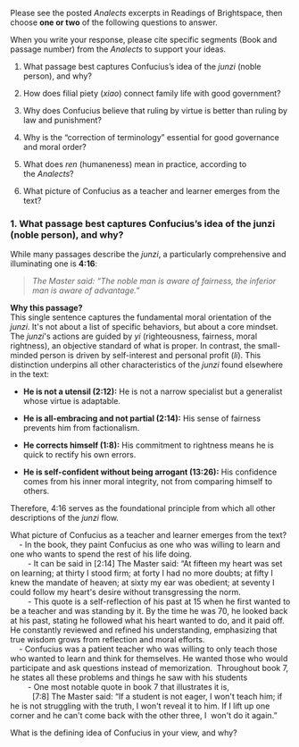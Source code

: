 Please see the posted _Analects_ excerpts in Readings of Brightspace, then choose **one or two** of the following questions to answer.

When you write your response, please cite specific segments (Book and passage number) from the _Analects_ to support your ideas.

1. What passage best captures Confucius’s idea of the _junzi_ (noble person), and why?
    
2. How does filial piety (_xiao_) connect family life with good government?
    
3. Why does Confucius believe that ruling by virtue is better than ruling by law and punishment?
    
4. Why is the “correction of terminology” essential for good governance and moral order?
    
5. What does _ren_ (humaneness) mean in practice, according to the _Analects_?
    
6. What picture of Confucius as a teacher and learner emerges from the text?

### 1. What passage best captures Confucius’s idea of the junzi (noble person), and why?

While many passages describe the _junzi_, a particularly comprehensive and illuminating one is **4:16**:

> _The Master said: “The noble man is aware of fairness, the inferior man is aware of advantage.”_

**Why this passage?**  
This single sentence captures the fundamental moral orientation of the _junzi_. It's not about a list of specific behaviors, but about a core mindset. The _junzi_'s actions are guided by _yi_ (righteousness, fairness, moral rightness), an objective standard of what is proper. In contrast, the small-minded person is driven by self-interest and personal profit (_li_). This distinction underpins all other characteristics of the _junzi_ found elsewhere in the text:

- **He is not a utensil (2:12):** He is not a narrow specialist but a generalist whose virtue is adaptable.
    
- **He is all-embracing and not partial (2:14):** His sense of fairness prevents him from factionalism.
    
- **He corrects himself (1:8):** His commitment to rightness means he is quick to rectify his own errors.
    
- **He is self-confident without being arrogant (13:26):** His confidence comes from his inner moral integrity, not from comparing himself to others.
    

Therefore, 4:16 serves as the foundational principle from which all other descriptions of the _junzi_ flow.


What picture of Confucius as a teacher and learner emerges from the text?  
    - In the book, they paint Confucius as one who was willing to learn and one who wants to spend the rest of his life doing.   
        - It can be said in [2:14] The Master said: “At fifteen my heart was set on learning; at thirty I stood firm; at forty I had no more doubts; at fifty I knew the mandate of heaven; at sixty my ear was obedient; at seventy I could follow my heart's desire without transgressing the norm.  
        - This quote is a self-reflection of his past at 15 when he first wanted to be a teacher and was standing by it. By the time he was 70, he looked back at his past, stating he followed what his heart wanted to do, and it paid off. He constantly reviewed and refined his understanding, emphasizing that true wisdom grows from reflection and moral efforts.  
    - Confucius was a patient teacher who was willing to only teach those who wanted to learn and think for themselves. He wanted those who would participate and ask questions instead of memorization.  Throughout book 7, he states all these problems and things he saw with his students  
        - One most notable quote in book 7 that illustrates it is,   
          [7:8] The Master said: “If a student is not eager, I won't teach him; if he is not struggling with the truth, I won't reveal it to him. If I lift up one corner and he can't come back with the other three, I  won't do it again.”

 What is the defining idea of Confucius in your view, and why?
